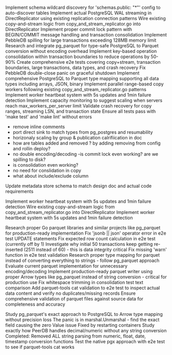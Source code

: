 Implement schema wildcard discovery for 'schemas.public: "\*"' config to auto-discover tables
Implement actual PostgreSQL WAL streaming in DirectReplicator using existing replication connection patterns
Wire existing copy-and-stream logic from copy_and_stream_replicator.go into DirectReplicator
Implement proper commit lock pattern with BEGIN/COMMIT message handling and transaction consolidation
Implement PebbleDB spilling for large transactions exceeding 128MB memory limit
Research and integrate pg_parquet for type-safe PostgreSQL to Parquet conversion without encoding overhead
Implement key-based operation consolidation within transaction boundaries to reduce operations by 50-90%
Create comprehensive e2e tests covering copy+stream, transaction boundaries, large transactions, data types, and crash recovery
Fix PebbleDB double-close panic on graceful shutdown
Implement comprehensive PostgreSQL to Parquet type mapping supporting all data types including arrays, JSON, binary
Implement parallel range-based copy workers following existing copy_and_stream_replicator.go patterns
Implement worker heartbeat system with 5s updates and 1min failure detection
Implement capacity monitoring to suggest scaling when servers reach max_workers_per_server limit
Validate crash recovery for copy ranges, streaming LSN, and transaction state
Ensure all tests pass with 'make test' and 'make lint' without errors

- remove inline comments
- port direct sink to match types from pg_postgres and resumability
- horizonaly scaling by group & publication calrifiication in doc
- how are tables added and removed ? by adding removing from config and rollin deploy?
- no double encoding/decoding
  -is commit lock even working? are we spilling to disk?
- is consolidation even working?
- no need for conslidation in copy
- what about include/exclude column

Update metadata store schema to match design doc and actual code requirements

Implement worker heartbeat system with 5s updates and 1min failure detection
Wire existing copy-and-stream logic from copy_and_stream_replicator.go into DirectReplicator
Implement worker heartbeat system with 5s updates and 1min failure detection

Research proper Go parquet libraries and similar projects like pg_parquet for production-ready implementation
Fix 'jsonb || json' operator error in e2e test UPDATE statements
Fix expected row count calculation in e2e test (currently off by 1)
Investigate why initial 50 transactions keep getting re-inserted (2511 instead of 60) - this is data integrity critical
Fix missing 'warn' function in e2e test validation
Research proper type mapping for parquet instead of converting everything to strings - follow pg_parquet approach
Evaluate current parquet implementation for unnecessary encoding/decoding
Implement production-ready parquet writer using proper Arrow types like pg_parquet instead of string conversion - critical for production use
Fix whitespace trimming in consolidation test text comparison
Add parquet-tools cat validation to e2e test to inspect actual data content and verify no duplicates/missing records
Ensure comprehensive validation of parquet files against source data for completeness and accuracy

Study pg_parquet's exact approach to PostgreSQL to Arrow type mapping without precision loss
The panic is in marshal.Unmarshal - find the exact field causing the zero Value issue
Fixed by restarting containers
Study exactly how PeerDB handles decimal/numeric without any string conversion
Completed: Removed ALL string parsing from numeric, float, date, timestamp conversion functions
Test the native pgx approach with e2e test to see if parquet-tools cat works
